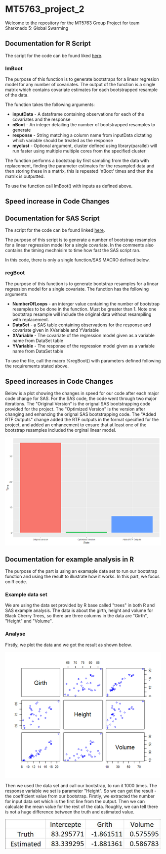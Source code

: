 # MT5763_project_2

Welcome to the repository for the MT5763 Group Project for team Sharknado 5: Global Swarming

## Documentation for R Script
The script for the code can be found liked [here](https://github.com/StatsThoughts/MT5763_project_2/blob/master/code/lmBoot.R).

### lmBoot
The purpose of this function is to generate bootstraps for a linear regresion model for any number of covariates. The output of the function is a single matrix which contains covariate estimates for each bootstrapped resample of the data.

The function takes the following arguments:
* **inputData** - A dataframe containing observations for each of the covariates and the response
* **nBoot** - An integer detailing the number of bootstrapped resamples to generate
* **response** - String matching a column name from inputData dictating which variable should be treated as the response
* **myclust** - Optional argument, cluster defined using library(parallel) will run faster using multiple multiple cores from the specified cluster

The function performs a bootstrap by first sampling from the data with replacement, finding the parameter estimates for the resampled data and then storing these in a matrix, this is repeated 'nBoot' times and then the matrix is outputted. 

To use the function call lmBoot() with inputs as defined above. 

## Speed increase in Code Changes

## Documentation for SAS Script
The script for the code can be found linked [here](https://github.com/StatsThoughts/MT5763_project_2/blob/master/code/regBoot.sas). 

The purpose of this script is to generate a number of bootstrap resamples for a linear regression model for a single covariate. In the comments also contains the timing mechnisim to time how fast the SAS script ran. 

In this code, there is only a single function/SAS MACRO defined below. 

### regBoot
The purpose of this function is to generate bootstrap resamples for a linear regression model for a single covariate. The function has the following arguments 
* **NumberOfLoops** - an interger value containing the number of bootstrap resamples to be done in the function. Must be greater than 1.  Note one bootstrap resample will include the original data without resampiling with replacement. 
* **DataSet** - a SAS table containing observations for the response and covariate given in XVariable and YVariable 
* **XVariable** - The covariate of the regression model given as a variable name from DataSet table
* **YVariable** - The response of the regression model given as a variable name from DataSet table

To use the file, call the macro %regBoot() with parameters defined following the requirements stated above. 

## Speed increases in Code Changes

Below is a plot showing the changes in speed for our code after each major code change for SAS. For the SAS code, the code went through two major iterations. The "Original Version" is the orignal SAS bootstrapping code provided for the project. The  "Optimized Version" is the version after changing and enhancing the orignal SAS bootstrapping code. The "Added RTF Outputs" change added the RTF outputs in the format specified for the project, and added an enhancement to ensure that at least one of the bootstrap resamples included the orginal linear model. 

![fig 1](https://github.com/StatsThoughts/MT5763_project_2/blob/master/Plots/SAS%20Time%20Plots.png)

## Documentation for example analysis in R 
The purpose of the part is using an examaple data set to run our bootstrap function and using the result to illustrate how it works. 
In this part, we focus on R code. 

### Example data set 
We are using the data set provided by R base called "trees" in both R and SAS example analysis. The data is about the girth, height and volume for Black Cherry Trees, so there are three columns in the data are "Girth", "Height" and "Volume". 
 
  
### Analyse 
Firstly, we plot the data and we got the result as shown below. 

![fig 1](https://github.com/StatsThoughts/MT5763_project_2/blob/master/Plots/trees_plot.png)

Then we used the data set and call our bootstrap, to run it 1000 times. The response variable we set is parameter "Height". So we can get the result - the coefficient value from our bootstrap. Firstly, we extracted the number for input data set which is the first line from the output. Then we can calculate the mean value for the rest of the data. Roughly, we can tell there is not a huge difference between the truth and estimated value. 

![fig 1](https://github.com/StatsThoughts/MT5763_project_2/blob/master/Plots/compare.JPG)




